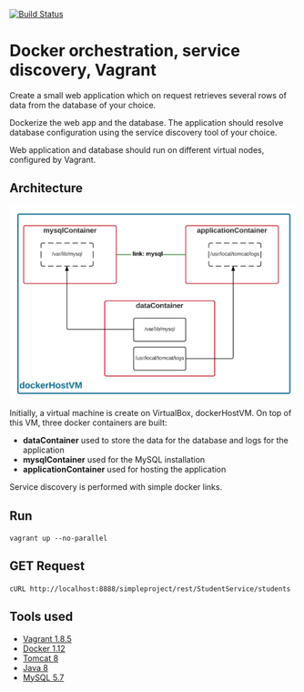 [![Build Status](https://travis-ci.org/sbakiu/Allianz.svg?branch=development)](https://travis-ci.org/sbakiu/Allianz)
# Docker orchestration, service discovery, Vagrant

Create a small web application which on request retrieves several rows of data from the database of your choice.
 
Dockerize the web app and  the database. The application should resolve database configuration using the service discovery tool of your choice.
 
Web application and database should run on different virtual nodes, configured by Vagrant.

## Architecture
![Architecture of the tool](architecture/Architecture.jpg?raw=true "Architecture of the developed tool")

Initially, a virtual machine is create on VirtualBox, dockerHostVM. On top of this VM, three docker containers are built:
* __dataContainer__ used to store the data for the database and logs for the application
* __mysqlContainer__ used for the MySQL installation
* __applicationContainer__ used for hosting the application

Service discovery is performed with simple docker links.

## Run
```vagrant up --no-parallel```

## GET Request
```cURL http://localhost:8888/simpleproject/rest/StudentService/students```

## Tools used
* [Vagrant 1.8.5](https://www.vagrantup.com/) 
* [Docker 1.12](https://www.docker.com/)
* [Tomcat 8](https://tomcat.apache.org/)
* [Java 8](http://www.oracle.com/technetwork/java/javase/downloads/index.html)
* [MySQL 5.7](http://dev.mysql.com/downloads/)



